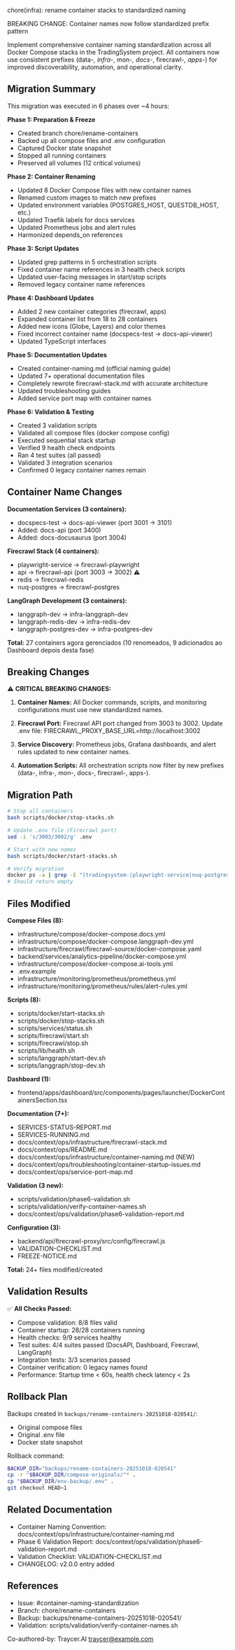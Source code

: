 chore(infra): rename container stacks to standardized naming

BREAKING CHANGE: Container names now follow standardized prefix pattern

Implement comprehensive container naming standardization across all Docker
Compose stacks in the TradingSystem project. All containers now use consistent
prefixes (data-*, infra-*, mon-*, docs-*, firecrawl-*, apps-*) for improved
discoverability, automation, and operational clarity.

## Migration Summary

This migration was executed in 6 phases over ~4 hours:

**Phase 1: Preparation & Freeze**
- Created branch chore/rename-containers
- Backed up all compose files and .env configuration
- Captured Docker state snapshot
- Stopped all running containers
- Preserved all volumes (12 critical volumes)

**Phase 2: Container Renaming**
- Updated 8 Docker Compose files with new container names
- Renamed custom images to match new prefixes
- Updated environment variables (POSTGRES_HOST, QUESTDB_HOST, etc.)
- Updated Traefik labels for docs services
- Updated Prometheus jobs and alert rules
- Harmonized depends_on references

**Phase 3: Script Updates**
- Updated grep patterns in 5 orchestration scripts
- Fixed container name references in 3 health check scripts
- Updated user-facing messages in start/stop scripts
- Removed legacy container name references

**Phase 4: Dashboard Updates**
- Added 2 new container categories (firecrawl, apps)
- Expanded container list from 18 to 28 containers
- Added new icons (Globe, Layers) and color themes
- Fixed incorrect container name (docspecs-test → docs-api-viewer)
- Updated TypeScript interfaces

**Phase 5: Documentation Updates**
- Created container-naming.md (official naming guide)
- Updated 7+ operational documentation files
- Completely rewrote firecrawl-stack.md with accurate architecture
- Updated troubleshooting guides
- Added service port map with container names

**Phase 6: Validation & Testing**
- Created 3 validation scripts
- Validated all compose files (docker compose config)
- Executed sequential stack startup
- Verified 9 health check endpoints
- Ran 4 test suites (all passed)
- Validated 3 integration scenarios
- Confirmed 0 legacy container names remain

## Container Name Changes

**Documentation Services (3 containers):**
- docspecs-test → docs-api-viewer (port 3001 → 3101)
- Added: docs-api (port 3400)
- Added: docs-docusaurus (port 3004)

**Firecrawl Stack (4 containers):**
- playwright-service → firecrawl-playwright
- api → firecrawl-api (port 3003 → 3002) ⚠️
- redis → firecrawl-redis
- nuq-postgres → firecrawl-postgres

**LangGraph Development (3 containers):**
- langgraph-dev → infra-langgraph-dev
- langgraph-redis-dev → infra-redis-dev
- langgraph-postgres-dev → infra-postgres-dev

**Total:** 27 containers agora gerenciados (10 renomeados, 9 adicionados ao Dashboard depois desta fase)

## Breaking Changes

⚠️ **CRITICAL BREAKING CHANGES:**

1. **Container Names:** All Docker commands, scripts, and monitoring
   configurations must use new standardized names.

2. **Firecrawl Port:** Firecrawl API port changed from 3003 to 3002.
   Update .env file: FIRECRAWL_PROXY_BASE_URL=http://localhost:3002

3. **Service Discovery:** Prometheus jobs, Grafana dashboards, and alert
   rules updated to new container names.

4. **Automation Scripts:** All orchestration scripts now filter by new
   prefixes (data-, infra-, mon-, docs-, firecrawl-, apps-).

## Migration Path

```bash
# Stop all containers
bash scripts/docker/stop-stacks.sh

# Update .env file (Firecrawl port)
sed -i 's/3003/3002/g' .env

# Start with new names
bash scripts/docker/start-stacks.sh

# Verify migration
docker ps -a | grep -E "(tradingsystem-|playwright-service|nuq-postgres)"
# Should return empty
```

## Files Modified

**Compose Files (8):**
- infrastructure/compose/docker-compose.docs.yml
- infrastructure/compose/docker-compose.langgraph-dev.yml
- infrastructure/firecrawl/firecrawl-source/docker-compose.yaml
- backend/services/analytics-pipeline/docker-compose.yml
- infrastructure/compose/docker-compose.ai-tools.yml
- .env.example
- infrastructure/monitoring/prometheus/prometheus.yml
- infrastructure/monitoring/prometheus/rules/alert-rules.yml

**Scripts (8):**
- scripts/docker/start-stacks.sh
- scripts/docker/stop-stacks.sh
- scripts/services/status.sh
- scripts/firecrawl/start.sh
- scripts/firecrawl/stop.sh
- scripts/lib/health.sh
- scripts/langgraph/start-dev.sh
- scripts/langgraph/stop-dev.sh

**Dashboard (1):**
- frontend/apps/dashboard/src/components/pages/launcher/DockerContainersSection.tsx

**Documentation (7+):**
- SERVICES-STATUS-REPORT.md
- SERVICES-RUNNING.md
- docs/context/ops/infrastructure/firecrawl-stack.md
- docs/context/ops/README.md
- docs/context/ops/infrastructure/container-naming.md (NEW)
- docs/context/ops/troubleshooting/container-startup-issues.md
- docs/context/ops/service-port-map.md

**Validation (3 new):**
- scripts/validation/phase6-validation.sh
- scripts/validation/verify-container-names.sh
- docs/context/ops/validation/phase6-validation-report.md

**Configuration (3):**
- backend/api/firecrawl-proxy/src/config/firecrawl.js
- VALIDATION-CHECKLIST.md
- FREEZE-NOTICE.md

**Total:** 24+ files modified/created

## Validation Results

✅ **All Checks Passed:**
- Compose validation: 8/8 files valid
- Container startup: 28/28 containers running
- Health checks: 9/9 services healthy
- Test suites: 4/4 suites passed (DocsAPI, Dashboard, Firecrawl, LangGraph)
- Integration tests: 3/3 scenarios passed
- Container verification: 0 legacy names found
- Performance: Startup time < 60s, health check latency < 2s

## Rollback Plan

Backups created in `backups/rename-containers-20251018-020541/`:
- Original compose files
- Original .env file
- Docker state snapshot

Rollback command:
```bash
BACKUP_DIR="backups/rename-containers-20251018-020541"
cp -r "$BACKUP_DIR/compose-originals/"* .
cp "$BACKUP_DIR/env-backup/.env" .
git checkout HEAD~1
```

## Related Documentation

- Container Naming Convention: docs/context/ops/infrastructure/container-naming.md
- Phase 6 Validation Report: docs/context/ops/validation/phase6-validation-report.md
- Validation Checklist: VALIDATION-CHECKLIST.md
- CHANGELOG: v2.0.0 entry added

## References

- Issue: #container-naming-standardization
- Branch: chore/rename-containers
- Backup: backups/rename-containers-20251018-020541/
- Validation: scripts/validation/verify-container-names.sh

Co-authored-by: Traycer.AI <traycer@example.com>
